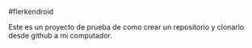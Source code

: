 #flerkendroid

Este es un proyecto de prueba de como crear un repositorio y clonarlo desde github a mi computador.